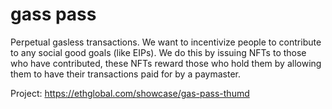 # gass pass


Perpetual gasless transactions. We want to incentivize people to contribute to any social good goals (like EIPs). We do this by issuing NFTs to those who have contributed, these NFTs reward those who hold them by allowing them to have their transactions paid for by a paymaster.


Project: https://ethglobal.com/showcase/gas-pass-thumd

